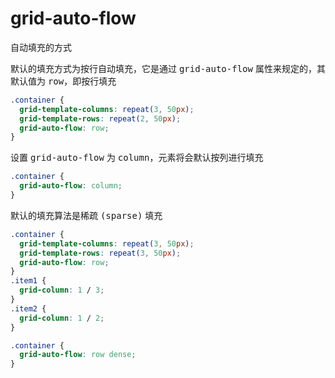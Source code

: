 # grid-auto-flow

自动填充的方式

<TwoColumn>

<div>

<v-clicks>

<div>

默认的填充方式为按行自动填充，它是通过 <kbd>grid-auto-flow</kbd> 属性来规定的，其默认值为 <kbd>row</kbd>，即按行填充

```css
.container {
  grid-template-columns: repeat(3, 50px);
  grid-template-rows: repeat(2, 50px);
  grid-auto-flow: row;
}
```

<GridBox
  :style="{
    gridTemplateColumns: 'repeat(3, 50px)',
    gridTemplateRows: 'repeat(2, 50px)',
    gridAutoFlow: 'row'
  }"
/>

</div>

<div>
设置 <kbd>grid-auto-flow</kbd> 为 <kbd>column</kbd>，元素将会默认按列进行填充

```css {2}
.container {
  grid-auto-flow: column;
}
```

<GridBox
  :style="{
    gridTemplateColumns: 'repeat(3, 50px)',
    gridTemplateRows: 'repeat(2, 50px)',
    gridAutoFlow: 'column'
  }"
/>

</div>

</v-clicks>

</div>

<div class="-mt-24">

<v-clicks>

<div>

默认的填充算法是稀疏 <kbd>(sparse)</kbd> 填充

```css
.container {
  grid-template-columns: repeat(3, 50px);
  grid-template-rows: repeat(3, 50px);
  grid-auto-flow: row;
}
.item1 {
  grid-column: 1 / 3;
}
.item2 {
  grid-column: 1 / 2;
}
```

<GridBox
  :counts="6"
  :style="{
    gridTemplateColumns: 'repeat(3, 50px)',
    gridTemplateRows: 'repeat(3, 50px)',
    gridAutoFlow: 'row'
  }"
  :itemStyles="[{
    gridColumn: '1 / 3'
  }, {
    gridColumn: '1 / 3'
  }]"
/>

</div>

<div>

```css
.container {
  grid-auto-flow: row dense;
}
```

<GridBox
  :counts="6"
  :style="{
    gridTemplateColumns: 'repeat(3, 50px)',
    gridTemplateRows: 'repeat(3, 50px)',
    gridAutoFlow: 'row dense'
  }"
  :itemStyles="[{
    gridColumn: '1 / 3'
  }, {
    gridColumn: '1 / 3'
  }]"
/>

</div>

</v-clicks>

</div>

</TwoColumn>